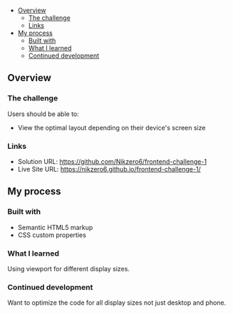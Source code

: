 
- [Overview](#overview)
  - [The challenge](#the-challenge)
  - [Links](#links)
- [My process](#my-process)
  - [Built with](#built-with)
  - [What I learned](#what-i-learned)
  - [Continued development](#continued-development)

## Overview

### The challenge

Users should be able to:

- View the optimal layout depending on their device's screen size

### Links

- Solution URL: https://github.com/Nikzero6/frontend-challenge-1
- Live Site URL: https://nikzero6.github.io/frontend-challenge-1/

## My process

### Built with

- Semantic HTML5 markup
- CSS custom properties

### What I learned

Using viewport for different display sizes.

### Continued development

Want to optimize the code for all display sizes not just desktop and phone.

